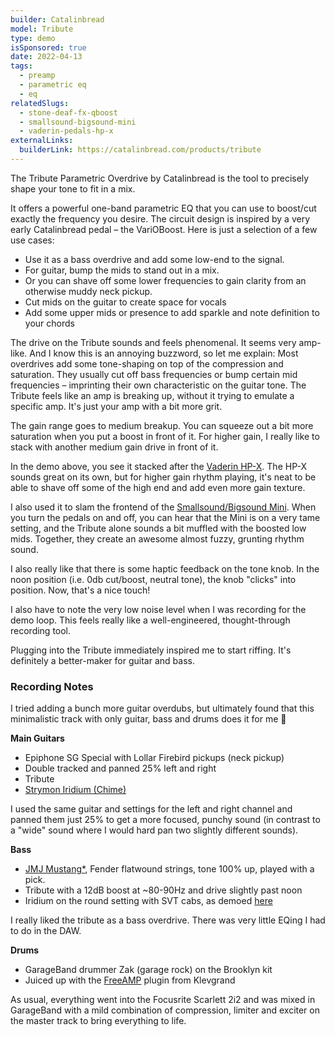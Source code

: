 ```yaml
---
builder: Catalinbread
model: Tribute
type: demo
isSponsored: true
date: 2022-04-13
tags:
  - preamp
  - parametric eq
  - eq
relatedSlugs:
  - stone-deaf-fx-qboost
  - smallsound-bigsound-mini
  - vaderin-pedals-hp-x
externalLinks:
  builderLink: https://catalinbread.com/products/tribute
---
```


The Tribute Parametric Overdrive by Catalinbread is the tool to precisely shape your tone to fit in a mix.

It offers a powerful one-band parametric EQ that you can use to boost/cut exactly the frequency you desire. The circuit design is inspired by a very early Catalinbread pedal – the VariOBoost. Here is just a selection of a few use cases:

- Use it as a bass overdrive and add some low-end to the signal.
- For guitar, bump the mids to stand out in a mix.
- Or you can shave off some lower frequencies to gain clarity from an otherwise muddy neck pickup.
- Cut mids on the guitar to create space for vocals
- Add some upper mids or presence to add sparkle and note definition to your chords

The drive on the Tribute sounds and feels phenomenal. It seems very amp-like. And I know this is an annoying buzzword, so let me explain:
Most overdrives add some tone-shaping on top of the compression and saturation. They usually cut off bass frequencies or bump certain mid frequencies – imprinting their own characteristic on the guitar tone.
The Tribute feels like an amp is breaking up, without it trying to emulate a specific amp. It's just your amp with a bit more grit.

The gain range goes to medium breakup. You can squeeze out a bit more saturation when you put a boost in front of it. For higher gain, I really like to stack with another medium gain drive in front of it.

In the demo above, you see it stacked after the [Vaderin HP-X](/demos/vaderin-pedals-hp-x). The HP-X sounds great on its own, but for higher gain rhythm playing, it's neat to be able to shave off some of the high end and add even more gain texture.

I also used it to slam the frontend of the [Smallsound/Bigsound Mini](/demos/smallsound-bigsound-mini). When you turn the pedals on and off, you can hear that the Mini is on a very tame setting, and the Tribute alone sounds a bit muffled with the boosted low mids. Together, they create an awesome almost fuzzy, grunting rhythm sound.

I also really like that there is some haptic feedback on the tone knob. In the noon position (i.e. 0db cut/boost, neutral tone), the knob "clicks" into position. Now, that's a nice touch!

I also have to note the very low noise level when I was recording for the demo loop. This feels really like a well-engineered, thought-through recording tool.

Plugging into the Tribute immediately inspired me to start riffing. It's definitely a better-maker for guitar and bass.

### Recording Notes

I tried adding a bunch more guitar overdubs, but ultimately found that this minimalistic track with only guitar, bass and drums does it for me 🙂

**Main Guitars**

- Epiphone SG Special with Lollar Firebird pickups (neck pickup)
- Double tracked and panned 25% left and right
- Tribute
- [Strymon Iridium (Chime)](/demos/strymon-iridium)

I used the same guitar and settings for the left and right channel and panned them just 25% to get a more focused, punchy sound (in contrast to a "wide" sound where I would hard pan two slightly different sounds).

**Bass**

- [JMJ Mustang\*](https://sweetwater.sjv.io/R5A6bg), Fender flatwound strings, tone 100% up, played with a pick.
- Tribute with a 12dB boost at ~80-90Hz and drive slightly past noon
- Iridium on the round setting with SVT cabs, as demoed [here](/posts/strymon-iridium-bass-ownhammer-ir)

I really liked the tribute as a bass overdrive. There was very little EQing I had to do in the DAW.

**Drums**

- GarageBand drummer Zak (garage rock) on the Brooklyn kit
- Juiced up with the [FreeAMP](https://klevgrand.com/products/freeamp) plugin from Klevgrand

As usual, everything went into the Focusrite Scarlett 2i2 and was mixed in GarageBand with a mild combination of compression, limiter and exciter on the master track to bring everything to life.
